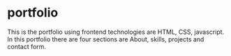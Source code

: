 # portfolio
This is the portfolio using frontend technologies are HTML, CSS, javascript. In this portfolio there are four sections are About, skills, projects and contact form.
